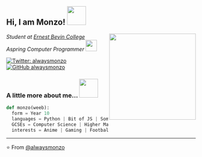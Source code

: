 <h2> Hi, I am Monzo! <img src="https://media.giphy.com/media/l1J9MU7JDGBu8VQwU/giphy.gif" width="50"></h2>
<img align='right' src="https://media.giphy.com/media/l1J9MU7JDGBu8VQwU/giphy.gif" width="230">
<p><em>Student at <a href="https://ernestbevin.london/">Ernest Bevin College</a>
</br>Aspring Computer Programmer <img src="https://media.giphy.com/media/WUlplcMpOCEmTGBtBW/giphy.gif" width="30"> 
</em></p>

[![Twitter: alwaysmonzo](https://img.shields.io/twitter/follow/alwaysmonzo?style=social)](https://twitter.com/alwaysmonzo)
[![GitHub alwaysmonzo](https://img.shields.io/github/followers/alwaysmonzo?label=follow&style=social)](https://github.com/alwaysmonzo)


### A little more about me...  <img src="https://media.giphy.com/media/J4hEA5xCSDWyFmSN69/giphy.gif" width="50" height='50' margin=-10px> 

```python
def monzo(weeb):
  form = Year 10
  languages = Python | Bit of JS | Some C#
  GCSEs = Computer Science | Higher Maths | Triple Science ...
  interests = Anime | Gaming | Football | Music
```


---

⭐️ From [@alwaysmonzo](https://github.com/alwaysmonzo)

